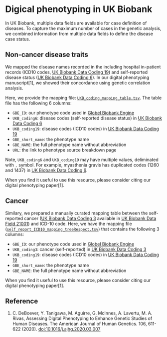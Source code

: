 # Digical phenotyping in UK Biobank

In UK Biobank, multiple data fields are available for case definition of diseases. To capture the maximum number of cases in the genetic analysis, we combined information from multiple data fields to define the disease case status.

## Non-cancer disease traits

We mapped the disease names recorded in the including hospital in-patient records (ICD10 codes, [UK Biobank Data Coding 19](http://biobank.ctsu.ox.ac.uk/crystal/coding.cgi?id=19)) and self-reported disease status ([UK Biobank Data Coding 6](http://biobank.ctsu.ox.ac.uk/crystal/coding.cgi?id=6)). In our digital phenotyping manuscript[1], we showed their concordance using genetic correlation analysis.

Here, we provide the mapping file: [`UKB_coding_mapping_table.tsv`](UKB_coding_mapping_table.tsv). The table file has the following 6 columns:

- `GBE_ID`: our phenotype code used in [Globel Biobank Engine](http://gbe.stanford.edu/)
- `UKB_coding6`: disease codes (self-reported disease status) in [UK Biobank Data Coding 6](http://biobank.ctsu.ox.ac.uk/crystal/coding.cgi?id=6)
- `UKB_coding19`: disease codes (ICD10 codes) in [UK Biobank Data Coding 19](http://biobank.ctsu.ox.ac.uk/crystal/coding.cgi?id=19)
- `GBE_short_name`: the phenotype name
- `GBE_NAME`: the full phenotype name without abbreviation
- `URL`: the link to phenotype source breakdown page

Note, `UKB_coding6` and `UKB_coding19` may have multiple values, deliminated with `,` symbol. For example, myasthenia gravis has duplicated codes (1260 and 1437) in [UK Biobank Data Coding 6](http://biobank.ctsu.ox.ac.uk/crystal/coding.cgi?id=6).

When you find it useful to use this resource, please consider citing our digital phenotyping paper[1].

## Cancer

Similary, we prepared a manually curated mapping table between the self-reported cancer ([UK Biobank Data Coding 3](http://biobank.ctsu.ox.ac.uk/crystal/coding.cgi?id=3) available in [UK Biobank Data Field 21001](https://biobank.ctsu.ox.ac.uk/crystal/field.cgi?id=20001)) and ICD-10 code. Here, we have the mapping file ([`self_report_ICD10_mapping_treeRespect.tsv`](self_report_ICD10_mapping_treeRespect.tsv)) that contains the following 3 columns:

- `GBE_ID`: our phenotype code used in [Globel Biobank Engine](http://gbe.stanford.edu/)
- `UKB_coding3`: cancer (self-reported) in [UK Biobank Data Coding 3](http://biobank.ctsu.ox.ac.uk/crystal/coding.cgi?id=6)
- `UKB_coding19`: disease codes (ICD10 codes) in [UK Biobank Data Coding 19](http://biobank.ctsu.ox.ac.uk/crystal/coding.cgi?id=19)
- `GBE_short_name`: the phenotype name
- `GBE_NAME`: the full phenotype name without abbreviation

When you find it useful to use this resource, please consider citing our digital phenotyping paper[1].

## Reference

1. C. DeBoever, Y. Tanigawa, M. Aguirre, G. McInnes, A. Lavertu, M. A. Rivas, Assessing Digital Phenotyping to Enhance Genetic Studies of Human Diseases. The American Journal of Human Genetics. 106, 611-622 (2020). [doi:10.1016/j.ajhg.2020.03.007](https://doi.org/10.1016/j.ajhg.2020.03.007)

